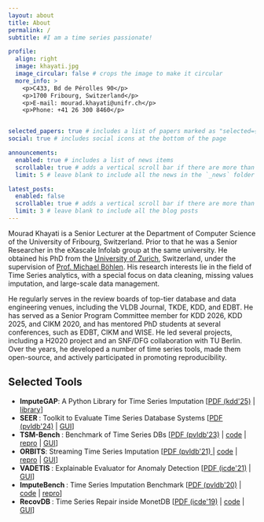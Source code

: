 ```yaml
---
layout: about
title: About
permalink: /
subtitle: #I am a time series passionate!

profile:
  align: right
  image: khayati.jpg
  image_circular: false # crops the image to make it circular
  more_info: >
    <p>C433, Bd de Pérolles 90</p>
    <p>1700 Fribourg, Switzerland</p>
    <p>E-mail: mourad.khayati@unifr.ch</p>
    <p>Phone: +41 26 300 8460</p>


selected_papers: true # includes a list of papers marked as "selected={true}"
social: true # includes social icons at the bottom of the page

announcements:
  enabled: true # includes a list of news items
  scrollable: true # adds a vertical scroll bar if there are more than 3 news items
  limit: 5 # leave blank to include all the news in the `_news` folder

latest_posts:
  enabled: false
  scrollable: true # adds a vertical scroll bar if there are more than 3 new posts items
  limit: 3 # leave blank to include all the blog posts
---
```


Mourad Khayati is a Senior Lecturer at the Department of Computer Science of the University of Fribourg, Switzerland. Prior to that he was a Senior Researcher in the eXascale Infolab group at the same university. 
He obtained his PhD from the <a href="http://www.ifi.uzh.ch/dbtg/">University of Zurich</a>, Switzerland, under the supervision of <a href="http://www.ifi.uzh.ch/dbtg/Staff/Boehlen.html">Prof. Michael B&ouml;hlen</a>. 
His research interests lie in the field of Time Series analytics, with a special focus on
data cleaning, missing values imputation, and large-scale data management. 

He regularly serves in the review boards of top-tier database and data engineering venues, including the VLDB Journal, TKDE, KDD, and EDBT. He has served as a Senior Program Committee member for KDD 2026, KDD 2025, and CIKM 2020, and has mentored PhD students at several conferences, such as EDBT,
CIKM and WISE. He led several projects, including a H2020 project and an SNF/DFG collaboration with TU Berlin. Over the years, he developed a number of time series tools, made them open-source, and actively participated in promoting reproducibility.


## Selected Tools
* <b>ImputeGAP</b>: A Python Library for Time Series Imputation [<a href="https://exascale.info/assets/pdf/khayati2025kdd.pdf">PDF (kdd'25)</a>  \| <a href="https://imputegap.readthedocs.io">library</a>]
* <b>SEER </b>: Toolkit to Evaluate Time Series Database Systems [<a href="https://www.vldb.org/pvldb/vol17/p4361-khayati.pdf">PDF (pvldb'24)</a> \| <a href="http://srv.exascale.info:12007">GUI</a>]
* <b>TSM-Bench </b>: Benchmark of Time Series DBs [<a href="https://www.vldb.org/pvldb/vol16/p3363-khelifati.pdf">PDF (pvldb'23)</a> \| <a href="https://github.com/eXascaleInfolab/TSM-Bench">code</a> \|  <a href="https://github.com/eXascaleInfolab/TSM-Bench/tree/main/reproducibility">repro</a> \| <a href="http://srv.exascale.info:12007">GUI</a>]
* <b>ORBITS</b>: Streaming Time Series Imputation [<a href="http://www.vldb.org/pvldb/vol14/p294-khayati.pdf">PDF (pvldb'21) </a> \| <a href="https://github.com/eXascaleInfolab/orbits">code</a> \|  <a href="https://github.com/eXascaleInfolab/orbits_repro">repro</a> \| <a href="http://revival.exascale.info/streaming/datastream.php">GUI</a>]
* <b>VADETIS </b>: Explainable Evaluator for Anomaly Detection [<a href="https://ieeexplore.ieee.org/document/9458746">PDF (icde'21)</a> \| <a href="http://vadetis.exascale.info">GUI</a>]
* <b>ImputeBench </b>: Time Series Imputation Benchmark  [<a href="http://www.vldb.org/pvldb/vol13/p768-khayati.pdf">PDF (pvldb'20)</a> \| <a href="https://github.com/eXascaleInfolab/bench-vldb20">code</a>  \|  <a href="https://vldb2020.org/vldb-2020-awards.html#most-reproducible-paper-award">repro</a>]
* <b>RecovDB </b>: Time Series Repair inside MonetDB [<a href="https://ieeexplore.ieee.org/document/8731357">PDF (icde'19)</a> \| <a href="https://github.com/eXascaleInfolab/2018-RecovDB
">code</a> \| <a href="http://revival.exascale.info/recovery/recovdb.php">GUI</a>]
